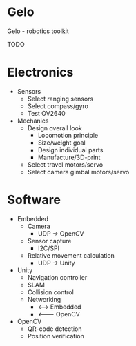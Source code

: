 # Gelo
Gelo  - robotics toolkit

TODO

# Electronics
* Sensors
	* Select ranging sensors
	* Select compass/gyro
	* Test OV2640
* Mechanics
	* Design overall look
		* Locomotion principle
		* Size/weight goal
		* Design individual parts
		* Manufacture/3D-print
	* Select travel motors/servo
	* Select camera gimbal motors/servo
# Software
* Embedded
	* Camera
		* UDP -> OpenCV 
	* Sensor capture
		* I2C/SPI
	* Relative movement calculation
		* UDP -> Unity
* Unity
	* Navigation controller
	* SLAM
	* Collision control
	* Networking
		* <--> Embedded
		* <--- OpenCV
* OpenCV
	* QR-code detection
	* Position verification
			
			
